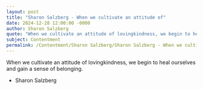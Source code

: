 ```yaml
---
layout: post
title: "Sharon Salzberg - When we cultivate an attitude of"
date: 2024-12-28 12:00:00 -0000
author: Sharon Salzberg
quote: "When we cultivate an attitude of lovingkindness, we begin to heal ourselves and gain a sense of belonging."
subject: Contentment
permalink: /Contentment/Sharon Salzberg/Sharon Salzberg - When we cultivate an attitude of
---
```


When we cultivate an attitude of lovingkindness, we begin to heal ourselves and gain a sense of belonging.

- Sharon Salzberg
